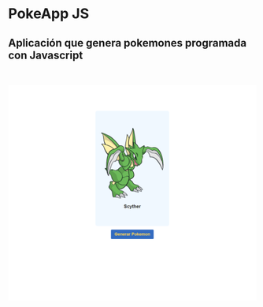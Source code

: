 # PokeApp JS

## Aplicación que genera pokemones programada con Javascript

&nbsp; 
&nbsp; 

![Vista previa de Poke App](./img/PokeJS.png)